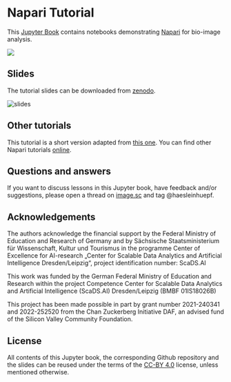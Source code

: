 # Napari Tutorial

This [Jupyter Book](https://jupyterbook.org/) contains notebooks demonstrating [Napari](https://napari.org) for bio-image analysis.

![](00_preparation/napari-apoc-teaser.gif)

## Slides

The tutorial slides can be downloaded from [zenodo](https://doi.org/10.5281/zenodo.10207321).

![slides](00_preparation/slides.gif)

## Other tutorials

This tutorial is a short version adapted from [this one](https://www.youtube.com/watch?v=QDS5t7oZH-c). 
You can find other Napari tutorials [online](https://napari.org/stable/further-resources/napari-workshops.html).

## Questions and answers

If you want to discuss lessons in this Jupyter book, have feedback and/or suggestions, please open a thread on [image.sc](https://image.sc/) and tag @haesleinhuepf.

## Acknowledgements

The authors acknowledge the financial support by the Federal Ministry of Education and Research of Germany and by Sächsische Staatsministerium für Wissenschaft, Kultur und Tourismus in the programme Center of Excellence for AI-research „Center for Scalable Data Analytics and Artificial Intelligence Dresden/Leipzig“, project identification number: ScaDS.AI

This work was funded by the German Federal Ministry of Education and Research 
within the project Competence Center for Scalable Data Analytics and Artificial Intelligence (ScaDS.AI) Dresden/Leipzig (BMBF 01IS18026B)

This project has been made possible in part by grant number 2021-240341 and 2022-252520 from the Chan Zuckerberg Initiative DAF, an advised fund of the Silicon Valley Community Foundation.

## License

All contents of this Jupyter book, the corresponding Github repository and the slides can be reused under the terms of the [CC-BY 4.0](https://creativecommons.org/licenses/by/4.0/) license, unless mentioned otherwise.
